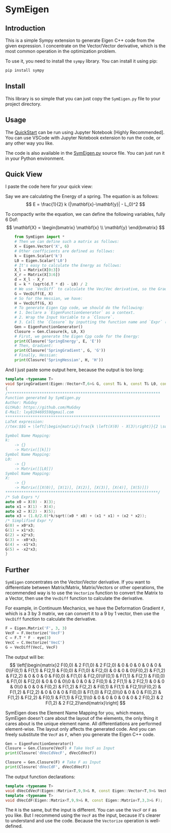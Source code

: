 # SymEigen

## Introduction

This is a simple Sympy extension to generate Eigen C++ code from the given expression. 
I concentrate on the Vector/Vector derivative, which is the most common operation in the optimization problem.

To use it, you need to install the `sympy` library. You can install it using pip:

```bash
pip install sympy
```

## Install

This library is so simple that you can just copy the `SymEigen.py` file to your project directory.

## Usage

The [QuickStart](./QuickStart.ipynb) can be run using Jupyter Notebook [Highly Recommended]. 
You can use VSCode with Jupyter Notebook extension to run the code, or any other way you like.

The code is also available in the [SymEigen.py](./SymEigen.py) source file. You can just run it in your Python environment.

## Quick View

I paste the code here for your quick view:

Say we are calculating the Energy of a spring. The equation is as follows:
$$
E = \frac{1}{2} k (|\mathbf{x}-\mathbf{y}| - L_0)^2
$$

To compactly write the equation, we can define the following variables, fully 6 Dof:
$$
\mathbf{X} = 
\begin{bmatrix}
\mathbf{x} \\
\mathbf{y} 
\end{bmatrix}
$$
```python
    from SymEigen import *
    # Then we can define such a matrix as follows:
    X = Eigen.Vector('X', 6)
    # Other coefficients are defined as follows:
    k = Eigen.Scalar('k')
    L0 = Eigen.Scalar('L0')
    # It's easy to calculate the Energy as follows:
    X_l = Matrix(X[0:3])
    X_r = Matrix(X[3:6])
    d = X_l - X_r 
    E = k * (sqrt(d.T * d) - L0) / 2
    # We use `VecDiff` to calculate the Vec/Vec derivative, so the Gradient of the Energy is:
    G = VecDiff(E, X)
    # So for the Hessian, we have:
    H = VecDiff(G, X)
    # To generate Eigen Cpp code, we should do the following:
    # 1. Declare a `EigenFunctionGenerator` as a context.
    # 2. Wrap the Input Variable to a `Closure`.
    # 3. Call the `Closure` by inputting the function name and `Expr` (e.g. the `E`, `G`, `H`).
    Gen = EigenFunctionGenerator()
    Closure = Gen.Closure(k, L0, X)
    # First, we generate the Eigen Cpp code for the Energy:
    print(Closure('SpringEnergy', E, 'E'))
    # Then, Gradient:
    print(Closure('SpringGradient', G, 'G'))
    # Finally, Hessian:
    print(Closure('SpringHessian', H, 'H'))
```


And I just paste some output here, because the output is too long:

```cpp
template <typename T>
void SpringGradient(Eigen::Vector<T,6>& G, const T& k, const T& L0, const Eigen::Vector<T,6>& X)
{
/*******************************************************************
Function generated by SymEigen.py
Author: MuGdxy
GitHub: https://github.com/MuGdxy
E-Mail: lxy819469559@gmail.com
********************************************************************
LaTeX expression:
//tex:$$G = \left[\begin{matrix}\frac{k \left(X(0) - X(3)\right)}{2 \sqrt{\left(X(0) - X(3)\right)^{2} + \left(X(1) - X(4)\right)^{2} + \left(X(2) - X(5)\right)^{2}}}\\\frac{k \left(X(1) - X(4)\right)}{2 \sqrt{\left(X(0) - X(3)\right)^{2} + \left(X(1) - X(4)\right)^{2} + \left(X(2) - X(5)\right)^{2}}}\\\frac{k \left(X(2) - X(5)\right)}{2 \sqrt{\left(X(0) - X(3)\right)^{2} + \left(X(1) - X(4)\right)^{2} + \left(X(2) - X(5)\right)^{2}}}\\\frac{k \left(- X(0) + X(3)\right)}{2 \sqrt{\left(X(0) - X(3)\right)^{2} + \left(X(1) - X(4)\right)^{2} + \left(X(2) - X(5)\right)^{2}}}\\\frac{k \left(- X(1) + X(4)\right)}{2 \sqrt{\left(X(0) - X(3)\right)^{2} + \left(X(1) - X(4)\right)^{2} + \left(X(2) - X(5)\right)^{2}}}\\\frac{k \left(- X(2) + X(5)\right)}{2 \sqrt{\left(X(0) - X(3)\right)^{2} + \left(X(1) - X(4)\right)^{2} + \left(X(2) - X(5)\right)^{2}}}\end{matrix}\right]$$

Symbol Name Mapping:
k:
    -> {}
    -> Matrix([[k]])
Symbol Name Mapping:
L0:
    -> {}
    -> Matrix([[L0]])
Symbol Name Mapping:
X:
    -> {}
    -> Matrix([[X(0)], [X(1)], [X(2)], [X(3)], [X(4)], [X(5)]])
*******************************************************************/
/* Sub Exprs */
auto x0 = X(0) - X(3);
auto x1 = X(1) - X(4);
auto x2 = X(2) - X(5);
auto x3 = (1.0/2.0)*k/sqrt((x0 * x0) + (x1 * x1) + (x2 * x2));
/* Simplified Expr */
G(0) = x0*x3;
G(1) = x1*x3;
G(2) = x2*x3;
G(3) = -x0*x3;
G(4) = -x1*x3;
G(5) = -x2*x3;
}
```

## Further

`SymEigen` concentrates on the Vector/Vector derivative. If you want to differentiate between Matrix/Matrix, Matrix/Vectors or other operations, the recommended way is to use the `Vectorize` function to convert the Matrix to a Vector, then use the `VecDiff` function to calculate the derivative.

For example, in Continuum Mechanics, we have the Deformation Gradient `F`, which is a 3 by 3 matrix, we can convert it to a 9 by 1 vector, then use the `VecDiff` function to calculate the derivative.

```python
F = Eigen.Matrix('F', 3, 3)
VecF = F.Vectorize('VecF')
C = F.T * F - eye(3)
VecC = C.Vectorize('VecC')
G = VecDiff(VecC, VecF)
```

The output will be:
$$
\left[\begin{matrix}2 F(0,0) & 2 F(1,0) & 2 F(2,0) & 0 & 0 & 0 & 0 & 0 & 0\\F(0,1) & F(1,1) & F(2,1) & F(0,0) & F(1,0) & F(2,0) & 0 & 0 & 0\\F(0,2) & F(1,2) & F(2,2) & 0 & 0 & 0 & F(0,0) & F(1,0) & F(2,0)\\F(0,1) & F(1,1) & F(2,1) & F(0,0) & F(1,0) & F(2,0) & 0 & 0 & 0\\0 & 0 & 0 & 2 F(0,1) & 2 F(1,1) & 2 F(2,1) & 0 & 0 & 0\\0 & 0 & 0 & F(0,2) & F(1,2) & F(2,2) & F(0,1) & F(1,1) & F(2,1)\\F(0,2) & F(1,2) & F(2,2) & 0 & 0 & 0 & F(0,0) & F(1,0) & F(2,0)\\0 & 0 & 0 & F(0,2) & F(1,2) & F(2,2) & F(0,1) & F(1,1) & F(2,1)\\0 & 0 & 0 & 0 & 0 & 0 & 2 F(0,2) & 2 F(1,2) & 2 F(2,2)\end{matrix}\right]
$$

SymEigen does the Element Name Mapping for you, which means, SymEigen doesn't care about the layout of the elements, the only thing it cares about is the unique element name. All differentiations are performed element-wise. The layout only affects the generated code. And you can freely substitute the `VecF` as `F`, when you generate the Eigen C++ code.

```python
Gen = EigenFunctionGenerator()
Closure = Gen.Closure(VecF) # Take VecF as Input
print(Closure('dVecCdVecF', dVecCdVecF))

Closure = Gen.Closure(F) # Take F as Input
print(Closure('dVecCdF', dVecCdVecF))
```
The output function declarations:
```cpp
template <typename T>
void dVecCdVecF(Eigen::Matrix<T,9,9>& R, const Eigen::Vector<T,9>& VecF);
template <typename T>
void dVecCdF(Eigen::Matrix<T,9,9>& R, const Eigen::Matrix<T,3,3>& F);
```
The `R` is the same, but the input is different. You can use the `VecF` or `F` as you like. But I recommend using the `VecF` as the input, because it's clearer to understand and use the code. Because the `Vectorize` operation is well-defined.
